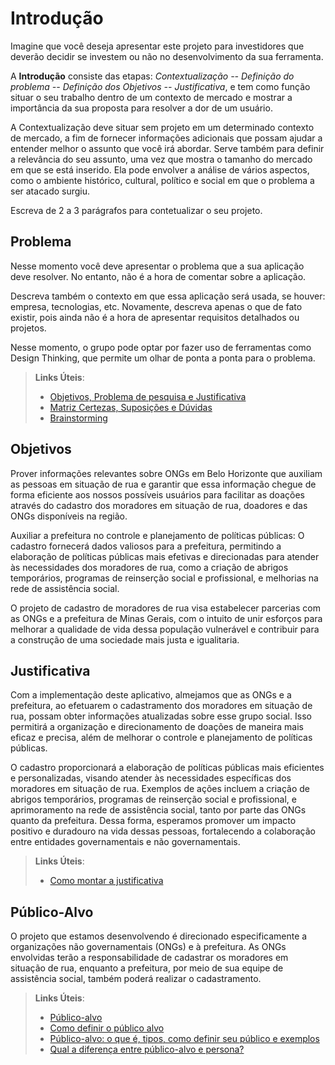 # Introdução

Imagine que você deseja apresentar este projeto para investidores que deverão decidir se investem ou não no desenvolvimento da sua ferramenta.

A **Introdução** consiste das etapas: *Contextualização -- Definição do problema -- Definição dos Objetivos -- Justificativa*, e tem como função situar o seu trabalho dentro de um contexto de mercado e mostrar a importância da sua proposta para resolver a dor de um usuário.


A Contextualização deve situar sem projeto em um determinado contexto de mercado, a fim de fornecer informações adicionais que possam ajudar a entender melhor o assunto que você irá abordar. Serve também para definir a relevância do seu assunto, uma vez que mostra o tamanho do mercado em que se está inserido. Ela pode envolver a análise de vários aspectos, como o ambiente histórico, cultural, político e social em que o problema a ser atacado surgiu.

Escreva de 2 a 3 parágrafos para contetualizar o seu projeto.

## Problema

Nesse momento você deve apresentar o problema que a sua aplicação deve  resolver. No entanto, não é a hora de comentar sobre a aplicação.

Descreva também o contexto em que essa aplicação será usada, se  houver: empresa, tecnologias, etc. Novamente, descreva apenas o que de  fato existir, pois ainda não é a hora de apresentar requisitos  detalhados ou projetos.

Nesse momento, o grupo pode optar por fazer uso  de ferramentas como Design Thinking, que permite um olhar de ponta a ponta para o problema.

> **Links Úteis**:
> - [Objetivos, Problema de pesquisa e Justificativa](https://medium.com/@versioparole/objetivos-problema-de-pesquisa-e-justificativa-c98c8233b9c3)
> - [Matriz Certezas, Suposições e Dúvidas](https://medium.com/educa%C3%A7%C3%A3o-fora-da-caixa/matriz-certezas-suposi%C3%A7%C3%B5es-e-d%C3%BAvidas-fa2263633655)
> - [Brainstorming](https://www.euax.com.br/2018/09/brainstorming/)

## Objetivos
Prover informações relevantes sobre ONGs em Belo Horizonte que auxiliam as pessoas em situação de rua e garantir que essa informação chegue de forma eficiente aos nossos possíveis usuários para facilitar as doações através do cadastro dos moradores em situação de rua, doadores e das ONGs disponíveis na região.

Auxiliar a prefeitura no controle e planejamento de políticas públicas: O cadastro fornecerá dados valiosos para a prefeitura, permitindo a elaboração de políticas públicas mais efetivas e direcionadas para atender às necessidades dos moradores de rua, como a criação de abrigos temporários, programas de reinserção social e profissional, e melhorias na rede de assistência social. 

O projeto de cadastro de moradores de rua visa estabelecer parcerias com as ONGs e a prefeitura de Minas Gerais, com o intuito de unir esforços para melhorar a qualidade de vida dessa população vulnerável e contribuir para a construção de uma sociedade mais justa e igualitaria. 

## Justificativa

Com a implementação deste aplicativo, almejamos que as ONGs e a prefeitura, ao efetuarem o cadastramento dos moradores em situação de rua, possam obter informações atualizadas sobre esse grupo social. Isso permitirá a organização e direcionamento de doações de maneira mais eficaz e precisa, além de melhorar o controle e planejamento de políticas públicas.

O cadastro proporcionará a elaboração de políticas públicas mais eficientes e personalizadas, visando atender às necessidades específicas dos moradores em situação de rua. Exemplos de ações incluem a criação de abrigos temporários, programas de reinserção social e profissional, e aprimoramento na rede de assistência social, tanto por parte das ONGs quanto da prefeitura. Dessa forma, esperamos promover um impacto positivo e duradouro na vida dessas pessoas, fortalecendo a colaboração entre entidades governamentais e não governamentais.

> **Links Úteis**:
> - [Como montar a justificativa](https://guiadamonografia.com.br/como-montar-justificativa-do-tcc/)

## Público-Alvo

O projeto que estamos desenvolvendo é direcionado especificamente a organizações não governamentais (ONGs) e à prefeitura. As ONGs envolvidas terão a responsabilidade de cadastrar os moradores em situação de rua, enquanto a prefeitura, por meio de sua equipe de assistência social, também poderá realizar o cadastramento.  

> **Links Úteis**:
> - [Público-alvo](https://blog.hotmart.com/pt-br/publico-alvo/)
> - [Como definir o público alvo](https://exame.com/pme/5-dicas-essenciais-para-definir-o-publico-alvo-do-seu-negocio/)
> - [Público-alvo: o que é, tipos, como definir seu público e exemplos](https://klickpages.com.br/blog/publico-alvo-o-que-e/)
> - [Qual a diferença entre público-alvo e persona?](https://rockcontent.com/blog/diferenca-publico-alvo-e-persona/)
